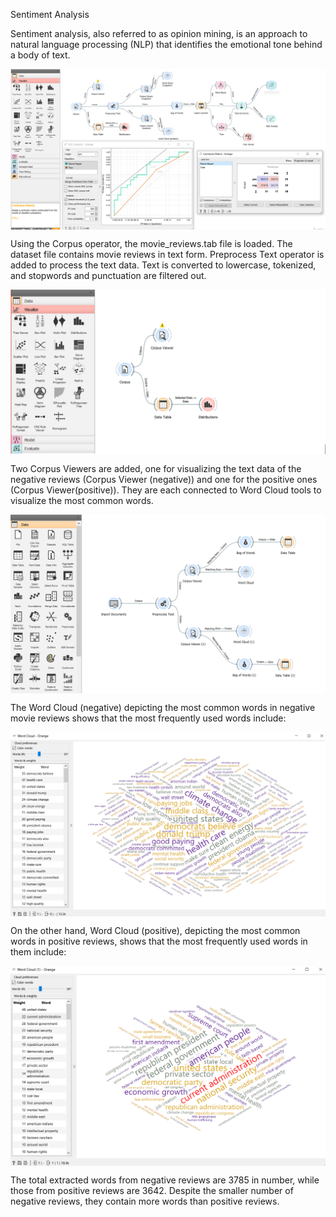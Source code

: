 Sentiment Analysis 

Sentiment analysis, also referred to as opinion mining, is an approach to natural language processing (NLP) that identifies the emotional tone behind a body of text.

<p align="center">
<img align="center" src="https://github.com/PmnAngelov/data-mining/blob/main/Sentiment%20Analysis/imgs/7.PNG" />
</p>

Using the Corpus operator, the movie_reviews.tab file is loaded. The dataset file contains movie reviews in text form. Preprocess Text operator is added to process the text data. Text is converted to lowercase, tokenized, and stopwords and punctuation are filtered out. 

<p align="center">
<img align="center" src="https://github.com/PmnAngelov/data-mining/blob/main/Sentiment%20Analysis/imgs/1.PNG" />
</p>

Two Corpus Viewers are added, one for visualizing the text data of the negative reviews (Corpus Viewer (negative)) and one for the positive ones (Corpus Viewer(positive)). They are each connected to Word Cloud tools to visualize the most common words.

<p align="center">
<img align="center" src="https://github.com/PmnAngelov/data-mining/blob/main/Text%20processing/imgs/c2.PNG" />
</p>

The Word Cloud (negative) depicting the most common words in negative movie reviews shows that the most frequently used words include:

<p align="center">
<img align="center" src="https://github.com/PmnAngelov/data-mining/blob/main/Text%20processing/imgs/c3.PNG" />
</p>

On the other hand, Word Cloud (positive), depicting the most common words in positive reviews, shows that the most frequently used words in them include:

<p align="center">
<img align="center" src="https://github.com/PmnAngelov/data-mining/blob/main/Text%20processing/imgs/c4.PNG" />
</p>

The total extracted words from negative reviews are 3785 in number, while those from positive reviews are 3642. Despite the smaller number of negative reviews, they contain more words than positive reviews.






